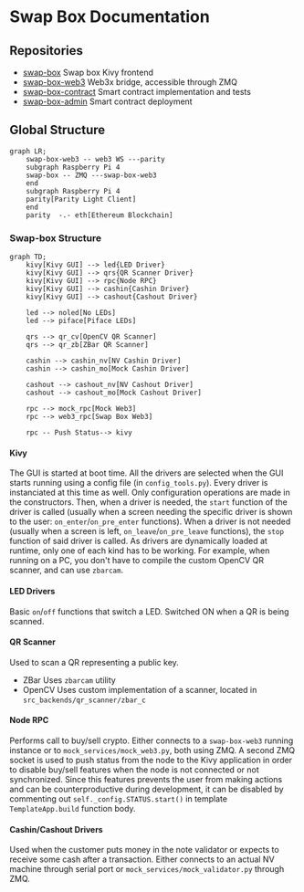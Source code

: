 # Swap Box Documentation

## Repositories
- [swap-box](github.com/TrueLevelSA/swap-box)
  Swap box Kivy frontend
- [swap-box-web3](github.com/TrueLevelSA/swap-box-web3)
  Web3x bridge, accessible through ZMQ
- [swap-box-contract](github.com/TrueLevelSA/swap-box-contract)
  Smart contract implementation and tests
- [swap-box-admin](github.com/TrueLevelSA/swap-box-admin)
  Smart contract deployment

## Global Structure
```mermaid
graph LR;
    swap-box-web3 -- web3 WS ---parity
    subgraph Raspberry Pi 4
    swap-box -- ZMQ ---swap-box-web3
    end
    subgraph Raspberry Pi 4
    parity[Parity Light Client]
    end
    parity  -.- eth[Ethereum Blockchain]

```

### Swap-box  Structure
```mermaid
graph TD;
    kivy[Kivy GUI] --> led{LED Driver}
    kivy[Kivy GUI] --> qrs{QR Scanner Driver}
    kivy[Kivy GUI] --> rpc{Node RPC}
    kivy[Kivy GUI] --> cashin{Cashin Driver}
    kivy[Kivy GUI] --> cashout{Cashout Driver}

    led --> noled[No LEDs]
    led --> piface[Piface LEDs]

    qrs --> qr_cv[OpenCV QR Scanner]
    qrs --> qr_zb[ZBar QR Scanner]

    cashin --> cashin_nv[NV Cashin Driver]
    cashin --> cashin_mo[Mock Cashin Driver]

    cashout --> cashout_nv[NV Cashout Driver]
    cashout --> cashout_mo[Mock Cashout Driver]

    rpc --> mock_rpc[Mock Web3]
    rpc --> web3_rpc[Swap Box Web3]

    rpc -- Push Status--> kivy
```

#### Kivy
The GUI is started at boot time. All the drivers are selected when the GUI starts running using a config file (in `config_tools.py`).
Every driver is instanciated at this time as well. Only configuration operations are made in the constructors.
Then, when a driver is needed, the `start` function of the driver is called (usually when a screen needing the 
specific driver is shown to the user: `on_enter`/`on_pre_enter` functions). When a driver is not needed (usually when a screen is left, `on_leave`/`on_pre_leave` functions), the `stop` function of said driver is called.
As drivers are dynamically loaded at runtime, only one of each kind has to be working. For example, when running
on a PC, you don't have to compile the custom OpenCV QR scanner, and can use `zbarcam`.

#### LED Drivers
Basic `on`/`off` functions that switch a LED. Switched ON when a QR is being scanned.

#### QR Scanner
Used to scan a QR representing a public key.
- ZBar
  Uses `zbarcam` utility
- OpenCV
  Uses custom implementation of a scanner, located in `src_backends/qr_scanner/zbar_c`

#### Node RPC
Performs call to buy/sell crypto. Either connects to a `swap-box-web3` running instance or to `mock_services/mock_web3.py`, both using ZMQ.
A second ZMQ socket is used to push status from the node to the Kivy application in order to disable buy/sell
features when the node is not connected or not synchronized. Since this features prevents the user from making actions and can be counterproductive during development, it can be disabled by commenting out `self._config.STATUS.start()` in template `TemplateApp.build` function body.

#### Cashin/Cashout Drivers
Used when the customer puts money in the note validator or expects to receive some cash after a transaction.
Either connects to an actual NV machine through serial port or `mock_services/mock_validator.py` through ZMQ.